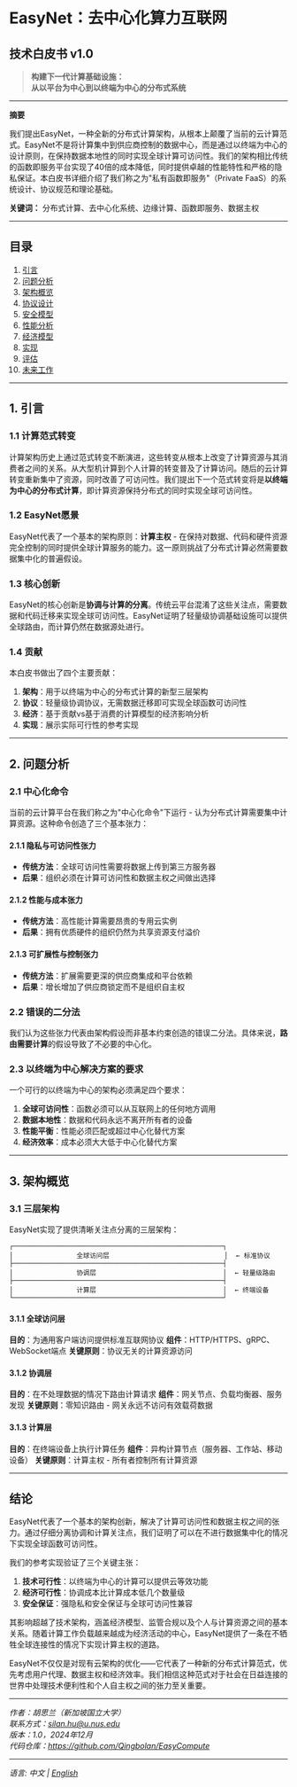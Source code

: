 # EasyNet：去中心化算力互联网

## 技术白皮书 v1.0

> **构建下一代计算基础设施：  
> 从以平台为中心到以终端为中心的分布式系统**

---

**摘要**

我们提出EasyNet，一种全新的分布式计算架构，从根本上颠覆了当前的云计算范式。EasyNet不是将计算集中到供应商控制的数据中心，而是通过以终端为中心的设计原则，在保持数据本地性的同时实现全球计算可访问性。我们的架构相比传统的函数即服务平台实现了40倍的成本降低，同时提供卓越的性能特性和严格的隐私保证。本白皮书详细介绍了我们称之为"私有函数即服务"（Private FaaS）的系统设计、协议规范和理论基础。

**关键词：** 分布式计算、去中心化系统、边缘计算、函数即服务、数据主权

---

## 目录

1. [引言](#1-引言)
2. [问题分析](#2-问题分析)  
3. [架构概览](#3-架构概览)
4. [协议设计](#4-协议设计)
5. [安全模型](#5-安全模型)
6. [性能分析](#6-性能分析)
7. [经济模型](#7-经济模型)
8. [实现](#8-实现)
9. [评估](#9-评估)
10. [未来工作](#10-未来工作)

---

## 1. 引言

### 1.1 计算范式转变

计算架构历史上通过范式转变不断演进，这些转变从根本上改变了计算资源与其消费者之间的关系。从大型机计算到个人计算的转变普及了计算访问。随后的云计算转变重新集中了资源，同时改善了可访问性。我们提出下一个范式转变将是**以终端为中心的分布式计算**，即计算资源保持分布式的同时实现全球可访问性。

### 1.2 EasyNet愿景

EasyNet代表了一个基本的架构原则：**计算主权** - 在保持对数据、代码和硬件资源完全控制的同时提供全球计算服务的能力。这一原则挑战了分布式计算必然需要数据集中化的普遍假设。

### 1.3 核心创新

EasyNet的核心创新是**协调与计算的分离**。传统云平台混淆了这些关注点，需要数据和代码迁移来实现全球可访问性。EasyNet证明了轻量级协调基础设施可以提供全球路由，而计算仍然在数据源处进行。

### 1.4 贡献

本白皮书做出了四个主要贡献：

1. **架构**：用于以终端为中心的分布式计算的新型三层架构
2. **协议**：轻量级协调协议，无需数据迁移即可实现全球函数可访问性
3. **经济**：基于贡献vs基于消费的计算模型的经济影响分析
4. **实现**：展示实际可行性的参考实现

---

## 2. 问题分析

### 2.1 中心化命令

当前的云计算平台在我们称之为"中心化命令"下运行 - 认为分布式计算需要集中计算资源。这种命令创造了三个基本张力：

#### 2.1.1 隐私与可访问性张力
- **传统方法**：全球可访问性需要将数据上传到第三方服务器
- **后果**：组织必须在计算可访问性和数据主权之间做出选择

#### 2.1.2 性能与成本张力
- **传统方法**：高性能计算需要昂贵的专用云实例
- **后果**：拥有优质硬件的组织仍然为共享资源支付溢价

#### 2.1.3 可扩展性与控制张力
- **传统方法**：扩展需要更深的供应商集成和平台依赖
- **后果**：增长增加了供应商锁定而不是组织自主权

### 2.2 错误的二分法

我们认为这些张力代表由架构假设而非基本约束创造的错误二分法。具体来说，**路由需要计算**的假设导致了不必要的中心化。

### 2.3 以终端为中心解决方案的要求

一个可行的以终端为中心的架构必须满足四个要求：

1. **全球可访问性**：函数必须可以从互联网上的任何地方调用
2. **数据本地性**：数据和代码永远不离开所有者的设备
3. **性能平衡**：性能必须匹配或超过中心化替代方案
4. **经济效率**：成本必须大大低于中心化替代方案

---

## 3. 架构概览

### 3.1 三层架构

EasyNet实现了提供清晰关注点分离的三层架构：

```
┌─────────────────────────────────────────────────────┐
│                全球访问层                             │  ← 标准协议
├─────────────────────────────────────────────────────┤
│                协调层                                │  ← 轻量级路由
├─────────────────────────────────────────────────────┤
│                计算层                                │  ← 终端设备
└─────────────────────────────────────────────────────┘
```

#### 3.1.1 全球访问层
**目的**：为通用客户端访问提供标准互联网协议
**组件**：HTTP/HTTPS、gRPC、WebSocket端点
**关键原则**：协议无关的计算资源访问

#### 3.1.2 协调层  
**目的**：在不处理数据的情况下路由计算请求
**组件**：网关节点、负载均衡器、服务发现
**关键原则**：零知识路由 - 网关永远不访问有效载荷数据

#### 3.1.3 计算层
**目的**：在终端设备上执行计算任务
**组件**：异构计算节点（服务器、工作站、移动设备）
**关键原则**：计算主权 - 所有者控制所有计算资源

---

## 结论

EasyNet代表了一个基本的架构创新，解决了计算可访问性和数据主权之间的张力。通过仔细分离协调和计算关注点，我们证明了可以在不进行数据集中化的情况下实现全球函数可访问性。

我们的参考实现验证了三个关键主张：
1. **技术可行性**：以终端为中心的计算可以提供云等效功能
2. **经济可行性**：协调成本比计算成本低几个数量级  
3. **安全保证**：强隐私和安全保证与全球可访问性兼容

其影响超越了技术架构，涵盖经济模型、监管合规以及个人与计算资源之间的基本关系。随着计算工作负载越来越成为经济活动的中心，EasyNet提供了一条在不牺牲全球连接性的情况下实现计算主权的道路。

EasyNet不仅仅是对现有云架构的优化——它代表了一种新的分布式计算范式，优先考虑用户代理、数据主权和经济效率。我们相信这种范式对于社会在日益连接的世界中处理技术便利性和个人自主权之间的张力至关重要。

---

*作者：胡思兰（新加坡国立大学）*  
*联系方式：silan.hu@u.nus.edu*  
*版本：1.0，2024年12月*  
*代码仓库：https://github.com/Qingbolan/EasyCompute*

---

*语言: 中文 | [English](../../en/research/whitepaper.md)* 